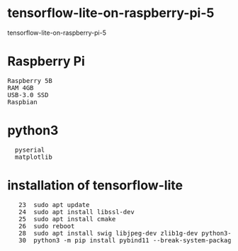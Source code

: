 # tensorflow-lite-on-raspberry-pi-5
tensorflow-lite-on-raspberry-pi-5

# Raspberry Pi
<pre>
Raspberry 5B
RAM 4GB
USB-3.0 SSD
Raspbian
</pre>

# python3
<pre>
  pyserial
  matplotlib
</pre>

# installation of tensorflow-lite
<pre>
   23  sudo apt update
   24  sudo apt install libssl-dev
   25  sudo apt install cmake
   26  sudo reboot
   28  sudo apt install swig libjpeg-dev zlib1g-dev python3-dev python3-numpy
   30  python3 -m pip install pybind11 --break-system-packages
</pre>
